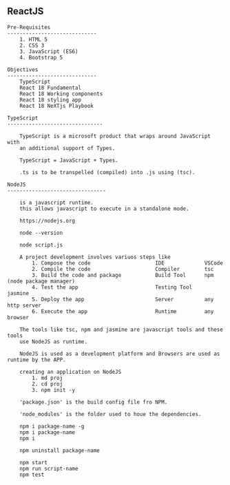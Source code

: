 ReactJS
-----------------------------------------------------------------------------------

    Pre-Requisites
    -----------------------------
        1. HTML 5
        2. CSS 3
        3. JavaScript (ES6)
        4. Bootstrap 5

    Objectives
    -----------------------------
        TypeScript 
        React 18 Fundamental
        React 18 Working components
        React 18 styling app
        React 18 NeXTjs Playbook 

    TypeScript
    -------------------------------

        TypeScript is a microsoft product that wraps around JavaScript with
        an additional support of Types.

        TypeScript = JavaScript + Types.

        .ts is to be transpelled (compiled) into .js using (tsc).

    NodeJS
    --------------------------------

        is a javascript runtime.
        this allows javascript to execute in a standalone mode.

        https://nodejs.org

        node --version

        node script.js

        A project development involves variuos steps like
            1. Compose the code                     IDE             VSCode
            2. Compile the code                     Compiler        tsc
            3. Build the code and package           Build Tool      npm (node package manager)
            4. Test the app                         Testing Tool    jasmine
            5. Deploy the app                       Server          any http server
            6. Execute the app                      Runtime         any browser

        The tools like tsc, npm and jasmine are javascript tools and these tools
        use NodeJS as runtime.

        NodeJS is used as a development platform and Browsers are used as runtime by the APP.

        creating an application on NodeJS
            1. md proj
            2. cd proj
            3. npm init -y

        'package.json' is the build config file fro NPM.

        'node_modules' is the folder used to houe the dependencies.

        npm i package-name -g
        npm i package-name
        npm i

        npm uninstall package-name

        npm start
        npm run script-name
        npm test



    